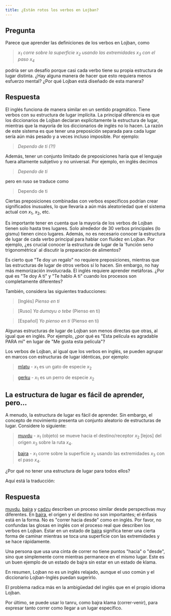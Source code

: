 ```yaml
---
title: ¿Están rotos los verbos en Lojban?
---
```


<div class="lojbo simple_blockquotes"></div>

## Pregunta

Parece que aprender las definiciones de los verbos en Lojban, como

> *$x_1$ corre sobre la superficie $x_2$ usando las extremidades $x_3$ con el paso $x_4$*

podría ser un desafío porque casi cada verbo tiene su propia estructura de lugar distinta. ¿Hay alguna manera de hacer que esto requiera menos esfuerzo mental? ¿Por qué Lojban está diseñado de esta manera?
## Respuesta

El inglés funciona de manera similar en un sentido pragmático. Tiene verbos con su estructura de lugar implícita. La principal diferencia es que los diccionarios de Lojban declaran explícitamente la estructura de lugar, mientras que la mayoría de los diccionarios de inglés no lo hacen. La razón de este sistema es que tener una preposición separada para cada lugar sería aún más pesado y a veces incluso imposible. Por ejemplo:

> *Dependo de ti (?!)*

Además, tener un conjunto limitado de preposiciones haría que el lenguaje fuera altamente subjetivo y no universal. Por ejemplo, en inglés decimos

> *Dependo de ti*

pero en ruso se traduce como

> Dependo de ti

Ciertas preposiciones combinadas con verbos específicos podrían crear significados inusuales, lo que llevaría a aún más aleatoriedad que el sistema actual con $x_1$, $x_2$, etc.

Es importante tener en cuenta que la mayoría de los verbos de Lojban tienen solo hasta tres lugares. Solo alrededor de 30 verbos principales (lo gismu) tienen cinco lugares. Además, no es necesario conocer la estructura de lugar de cada verbo principal para hablar con fluidez en Lojban. Por ejemplo, ¿es crucial conocer la estructura de lugar de la 'función seno trigonométrica' al discutir la preparación de alimentos?

Es cierto que "Te doy un regalo" no requiere preposiciones, mientras que las estructuras de lugar de otros verbos sí lo hacen. Sin embargo, no hay más memorización involucrada. El inglés requiere aprender metáforas. ¿Por qué es "Te doy A ti" y "Te hablo A ti" cuando los procesos son completamente diferentes?

También, considera las siguientes traducciones:

> [Inglés] *Pienso en ti*

> [Ruso] *Ya dumayu o tebe* (Pienso en ti)

> [Español] *Yo pienso en ti* (Pienso en ti)

Algunas estructuras de lugar de Lojban son menos directas que otras, al igual que en inglés. Por ejemplo, ¿por qué es "Esta película es agradable PARA mí" en lugar de "Me gusta esta película"?

Los verbos de Lojban, al igual que los verbos en inglés, se pueden agrupar en marcos con estructuras de lugar idénticas, por ejemplo:

> <a href="https://la-lojban.github.io/sutysisku/lojban/#seskari=cnano&sisku=mlatu&bangu=en&versio=masno">mlatu</a> - $x_1$ es un gato de especie $x_2$

> <a href="https://la-lojban.github.io/sutysisku/lojban/#seskari=cnano&sisku=gerku&bangu=en&versio=masno">gerku</a> - $x_1$ es un perro de especie $x_2$
## La estructura de lugar es fácil de aprender, pero...

A menudo, la estructura de lugar es fácil de aprender. Sin embargo, el concepto de movimiento presenta un conjunto aleatorio de estructuras de lugar. Considere lo siguiente:

> <a href="https://la-lojban.github.io/sutysisku/lojban/#seskari=cnano&sisku=muvdu&bangu=en&versio=masno">muvdu</a> - $x_1$ (objeto) se mueve hacia el destino/receptor $x_2$ [lejos] del origen $x_3$ sobre la ruta $x_4$.

> <a href="https://la-lojban.github.io/sutysisku/lojban/#seskari=cnano&sisku=bajra&bangu=en&versio=masno">bajra</a> - $x_1$ corre sobre la superficie $x_2$ usando las extremidades $x_3$ con el paso $x_4$.

¿Por qué no tener una estructura de lugar para todos ellos?

Aquí está la traducción:

## Respuesta

<a href="https://la-lojban.github.io/sutysisku/lojban/#seskari=cnano&sisku=muvdu&bangu=en&versio=masno">muvdu</a>, <a href="https://la-lojban.github.io/sutysisku/lojban/#seskari=cnano&sisku=bajra&bangu=en&versio=masno">bajra</a> y <a href="https://la-lojban.github.io/sutysisku/lojban/#seskari=cnano&sisku=cadzu&bangu=en&versio=masno">cadzu</a> describen un proceso similar desde perspectivas muy diferentes. En <a href="https://la-lojban.github.io/sutysisku/lojban/#seskari=cnano&sisku=bajra&bangu=en&versio=masno">bajra</a>, el origen y el destino no son importantes; el énfasis está en la forma. No es "correr hacia desde" como en inglés. Por favor, no confundas las glosas en inglés con el proceso real que describen los verbos en Lojban. Estar en un estado de <a href="https://la-lojban.github.io/sutysisku/lojban/#seskari=cnano&sisku=bajra&bangu=en&versio=masno">bajra</a> significa tener una cierta forma de caminar mientras se toca una superficie con las extremidades y se hace rápidamente.

Una persona que usa una cinta de correr no tiene puntos "hacia" o "desde", sino que simplemente corre mientras permanece en el mismo lugar. Este es un buen ejemplo de un estado de bajra sin estar en un estado de klama.

En resumen, Lojban no es un inglés relajado, aunque el uso común y el diccionario Lojban-Inglés puedan sugerirlo.

El problema radica más en la ambigüedad del inglés que en el propio idioma Lojban.

Por último, se puede usar lo tanru, como bajra klama (correr-venir), para expresar tanto correr como llegar a un lugar específico.